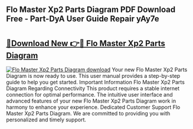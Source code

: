 ## Flo Master Xp2 Parts Diagram PDF Download Free - Part-DyA User Guide Repair yAy7e

# <h2><a href="http://dfkb56.blite.top/?on=Flo+Master+Xp2+Parts+Diagram">🔗Download New 👉🔴 Flo Master Xp2 Parts Diagram</a></h2>

[![Flo Master Xp2 Parts Diagram download](https://i.imgur.com/lujVjoI.png)](http://dfkb56.blite.top/?on=Flo+Master+Xp2+Parts+Diagram)
Your new Flo Master Xp2 Parts Diagram is now ready to use. This user manual provides a step-by-step guide to help you get started. Important Information Flo Master Xp2 Parts Diagram Regarding Connectivity This product requires a stable internet connection for optimal performance. The intuitive user interface and advanced features of your new Flo Master Xp2 Parts Diagram work in harmony to enhance your experience. Dedicated Customer Support Flo Master Xp2 Parts Diagram. We are committed to providing you with personalized and timely support.
